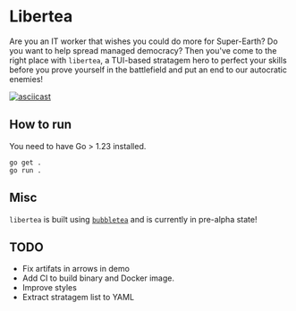# Libertea

Are you an IT worker that wishes you could do more for Super-Earth?
Do you want to help spread managed democracy?
Then you've come to the right place with `libertea`, a TUI-based stratagem hero to perfect your
skills before you prove yourself in the battlefield and put an end to our autocratic enemies!

[![asciicast](https://asciinema.org/a/54VFKPpaTbzt1WTDmmmHDAEAO.svg)](https://asciinema.org/a/54VFKPpaTbzt1WTDmmmHDAEAO)

## How to run

You need to have Go > 1.23 installed.

```
go get .
go run .
```

## Misc

`libertea` is built using [`bubbletea`](https://github.com/charmbracelet/bubbletea) and is currently in pre-alpha state!

## TODO

- Fix artifats in arrows in demo
- Add CI to build binary and Docker image.
- Improve styles
- Extract stratagem list to YAML
